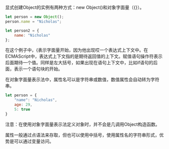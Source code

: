 显式创建Object的实例有两种方式：new Object()和对象字面量（{}）。
```javascript
let person = new Object();
person.name = "Nicholas";

let person2 = {
    name: "Nicholas"
};
```
在这个例子中，{表示字面量开始，因为他出现哎一个表达式上下文中。在ECMAScript中，表达式上下文指的是期待返回值的上下文。赋值语句操作符表示后面期待一个值。同样是左大括号，如果出现在语句上下文中，比如if语句的后面，表示一个语句块的开始。

在对象字面量表示法中，属性名可以是字符串或数值，数值属性会自动转为字符串。
```javascript
let person = {
    "name": "Nicholas",
    age: 29,
    5: true
}
```

注意：在使用对象字面量表示法定义对象时，并不会是几调用Object构造函数。

属性一般通过点语法来存取，但也可以使用中括号，使用属性名的字符串形式，优势是可以通过变量访问。